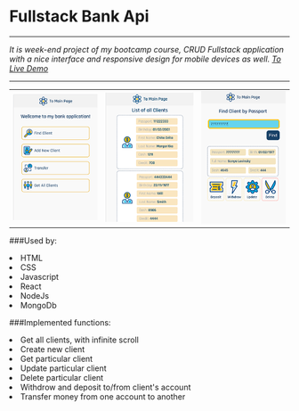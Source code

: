 # Fullstack Bank Api

---

_It is week-end project of my bootcamp course, CRUD Fullstack application with a nice interface and responsive design for mobile devices as well._
_<a href="https://calm-dawn-90545.herokuapp.com" target="_blank">To Live Demo</a>_

---

<table >
  <tr>
    <td style='border: none' width="32%" style={border: none}><img src="client/src/Assets/Images/startPage-screen.png"></td>
    <td width="33%" style='border: none'><img src="client/src/Assets/Images/allClients-screen.png"></td>
    <td width="32%" style='border: none'><img src="client/src/Assets/Images/client-screen.png"></td>
  </tr>
  
</table>

###Used by:

<li>HTML
<li>CSS
<li>Javascript
<li>React
<li>NodeJs
<li>MongoDb

###Implemented functions:

<li>Get all clients, with infinite scroll
<li>Create new client
<li>Get particular client
<li>Update particular client
<li>Delete particular client
<li>Withdrow and deposit to/from client's account
<li>Transfer money from one account to another
